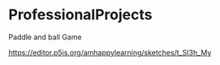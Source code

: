 # ProfessionalProjects
Paddle and ball Game



https://editor.p5js.org/amhappylearning/sketches/t_SI3h_My
